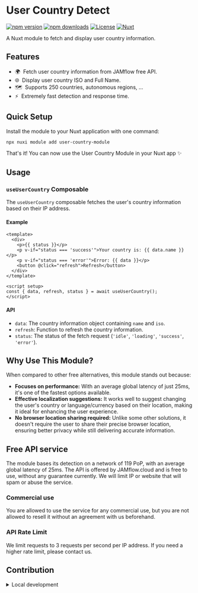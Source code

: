 <!--
Get your module up and running quickly.

Find and replace all on all files (CMD+SHIFT+F):
- Name: User Country Module
- Package name: user-country-module
- Description: A Nuxt module to fetch and display user country information
-->

# User Country Detect

[![npm version][npm-version-src]][npm-version-href]
[![npm downloads][npm-downloads-src]][npm-downloads-href]
[![License][license-src]][license-href]
[![Nuxt][nuxt-src]][nuxt-href]

A Nuxt module to fetch and display user country information.
## Features

<!-- Highlight some of the features your module provide here -->
- 🌍 &nbsp;Fetch user country information from JAMflow free API.
- 🌐 &nbsp;Display user country ISO and Full Name.
- 🗺️ &nbsp;Supports 250 countries, autonomous regions, ...
- ⚡ &nbsp;Extremely fast detection and response time.

## Quick Setup

Install the module to your Nuxt application with one command:

```bash
npx nuxi module add user-country-module
```

That's it! You can now use the User Country Module in your Nuxt app ✨

## Usage

### `useUserCountry` Composable

The `useUserCountry` composable fetches the user's country information based on their IP address.

#### Example

```vue
<template>
  <div>
    <p>{{ status }}</p>
    <p v-if="status === 'success'">Your country is: {{ data.name }}</p>
    <p v-if="status === 'error'">Error: {{ data }}</p>
    <button @click="refresh">Refresh</button>
  </div>
</template>

<script setup>
const { data, refresh, status } = await useUserCountry();
</script>
```

#### API

- `data`: The country information object containing `name` and `iso`.
- `refresh`: Function to refresh the country information.
- `status`: The status of the fetch request (`'idle'`, `'loading'`, `'success'`, `'error'`).

## Why Use This Module?

When compared to other free alternatives, this module stands out because:
 - **Focuses on performance:** With an average global latency of just 25ms, it's one of the fastest options available.
 - **Effective localization suggestions:** It works well to suggest changing the user's country or language/currency based on their location, making it ideal for enhancing the user experience.
 - **No browser location sharing required:** Unlike some other solutions, it doesn't require the user to share their precise browser location, ensuring better privacy while still delivering accurate information.

<!-- - [✨ &nbsp;Release Notes](/CHANGELOG.md) -->
<!-- - [🏀 Online playground](https://stackblitz.com/github/your-org/user-country-module?file=playground%2Fapp.vue) -->
<!-- - [📖 &nbsp;Documentation](https://example.com) -->


## Free API service
The module bases its detection on a network of 119 PoP, with an average global latency of 25ms. The API is offered by JAMflow.cloud and is free to use, without any guarantee currently. We will limit IP or website that will spam or abuse the service.

### Commercial use
You are allowed to use the service for any commercial use, but you are not allowed to resell it without an agreement with us beforehand.

### API Rate Limit

We limit requests to 3 requests per second per IP address. If you need a higher rate limit, please contact us.

### 


## Contribution

<details>
  <summary>Local development</summary>
  
  ```bash
  # Install dependencies
  npm install
  
  # Generate type stubs
  npm run dev:prepare
  
  # Develop with the playground
  npm run dev
  
  # Build the playground
  npm run dev:build
  
  # Run ESLint
  npm run lint
  
  # Run Vitest
  npm run test
  npm run test:watch
  
  # Release new version
  npm run release
  ```

</details>

<!-- Badges -->
[npm-version-src]: https://img.shields.io/npm/v/my-module/latest.svg?style=flat&colorA=020420&colorB=00DC82
[npm-version-href]: https://npmjs.com/package/my-module

[npm-downloads-src]: https://img.shields.io/npm/dm/my-module.svg?style=flat&colorA=020420&colorB=00DC82
[npm-downloads-href]: https://npm.chart.dev/my-module

[license-src]: https://img.shields.io/npm/l/my-module.svg?style=flat&colorA=020420&colorB=00DC82
[license-href]: https://npmjs.com/package/my-module

[nuxt-src]: https://img.shields.io/badge/Nuxt-020420?logo=nuxt.js
[nuxt-href]: https://nuxt.com
